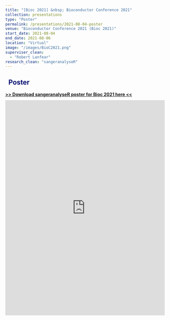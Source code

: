 ```yaml
---
title: "[Bioc 2021] &nbsp; Bioconductor Conference 2021"
collection: presentations
type: "Poster"
permalink: /presentations/2021-08-04-poster
venue: "Bioconductor Conference 2021 (Bioc 2021)"
start_date: 2021-08-04
end_date: 2021-08-06
location: "Virtual"
image: "/images/BioC2021.png"
superviser_clean:
  - "Robert Lanfear"
research_clean: "sangeranalyseR"
---
```


<h2 style="color: #000f70"> <i class="fas fa-dot-circle" style="font-size:18px;"></i> &nbsp;&nbsp;Poster </h2>

<div id="content_cv_pdf">
  <a href="https://storage.googleapis.com/storage.khchao.com/JHU%20PhD/Bioc2021/sangeranalyseR_poster.pdf" target="_blan"><b> >> Download sangeranalyseR poster for Bioc 2021 here <<</b></a>
  <p style="margin-top:10px">
    <iframe src="https://storage.googleapis.com/storage.khchao.com/JHU%20PhD/Bioc2021/sangeranalyseR_poster.pdf" width="100%" height="680" style="border:none;" scrolling="no"></iframe>
  </p>
</div>